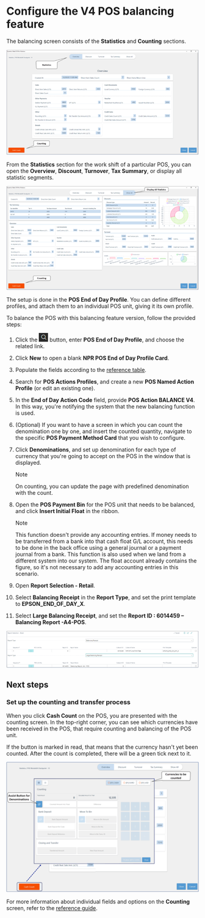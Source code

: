 # Configure the V4 POS balancing feature

The balancing screen consists of the **Statistics** and **Counting** sections.    

![balance_the_pos_v4](../images/balance_pos_v4_balancing_screen.png)

From the **Statistics** section for the work shift of a particular POS, you can open the **Overview**, **Discount**, **Turnover**, **Tax Summary**, or display all statistic segments. 

![balance_the_pos_v4_all](../images/balance_pos_v4_balancing_screen_%20all.png)

The setup is done in the **POS End of Day Profile**. You can define different profiles, and attach them to an individual POS unit, giving it its own profile.

To balance the POS with this balancing feature version, follow the provided steps:

1. Click the ![Lightbulb that opens the Tell Me feature](../../../images/Icons/Lightbulb_icon.png "Tell Me what you want to do") button, enter **POS End of Day Profile**, and choose the related link.
2. Click **New** to open a blank **NPR POS End of Day Profile Card**. 
3. Populate the fields according to the [reference table](../reference/end_of_day_v4.md).
4. Search for **POS Actions Profiles**, and create a new **POS Named Action Profile** (or edit an existing one).
5. In the **End of Day Action Code** field, provide **POS Action BALANCE V4**.     
   In this way, you're notifying the system that the new balancing function is used.
6. (Optional) If you want to have a screen in which you can count the denomination one by one, and insert the counted quantity, navigate to the specific **POS Payment Method Card** that you wish to configure.
7. Click **Denominations**, and set up denomination for each type of currency that you're going to accept on the POS in the window that is displayed.   

    > [!Note]
    > On counting, you can update the page with predefined denomination with the count.

8. Open the **POS Payment Bin** for the POS unit that needs to be balanced, and click **Insert Initial Float** in the ribbon.   

    > [!Note]
    > This function doesn't provide any accounting entries. If money needs to be transferred from a bank into that cash float G/L account, this needs to be done in the back office using a general journal or a payment journal from a bank. This function is also used when we land from a different system into our system. The float account already contains the figure, so it's not necessary to add any accounting entries in this scenario.

9. Open **Report Selection - Retail**.
10. Select **Balancing Receipt** in the **Report Type**, and set the print template to **EPSON_END_OF_DAY_X**.
11. Select **Large Balancing Receipt**, and set the **Report ID : 6014459 – Balancing Report -A4-POS**.    

![report_selection_retail](../images/report_selection_retail_v4.png)

## Next steps

### Set up the counting and transfer process

When you click **Cash Count** on the POS, you are presented with the counting screen. In the top-right corner, you can see which currencies have been received in the POS, that require counting and balancing of the POS unit. 

If the button is marked in read, that means that the currency hasn't yet been counted. After the count is completed, there will be a green tick next to it. 

![counting_transfer_v4](../images/counting_transfer_v4.png)

For more information about individual fields and options on the **Counting** screen, refer to the [reference guide](../reference/counting_reference.md).